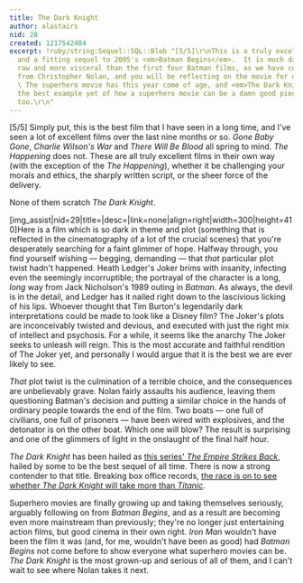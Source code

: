```yaml
---
title: The Dark Knight
author: alastairs
nid: 28
created: 1217542404
excerpt: !ruby/string:Sequel::SQL::Blob "[5/5]\r\nThis is a truly excellent movie,
  and a fitting sequel to 2005's <em>Batman Begins</em>.  It is much darker, more
  raw and more visceral than the first four Batman films, as we have come to expect
  from Christopher Nolan, and you will be reflecting on the movie for days afterwards.
  \ The superhero movie has this year come of age, and <em>The Dark Knight</em> is
  the best example yet of how a superhero movie can be a damn good piece of cinema
  too.\r\n"
---
```


[5/5]
Simply put, this is the best film that I have seen in a long time, and I've seen a lot of excellent films over the last nine months or so.  <em>Gone Baby Gone</em>, <em>Charlie Wilson's War</em> and <em>There Will Be Blood</em> all spring to mind.  <em>The Happening</em> does not.  These are all truly excellent films in their own way (with the exception of the <em>The Happening</em>), whether it be challenging your morals and ethics, the sharply written script, or the sheer force of the delivery.  

None of them scratch <em>The Dark Knight</em>.

[img_assist|nid=29|title=|desc=|link=none|align=right|width=300|height=410]Here is a film which is so dark in theme and plot (something that is reflected in the cinematography of a lot of the crucial scenes) that you're desperately searching for a faint glimmer of hope.  Halfway through, you find yourself wishing &mdash; begging, demanding &mdash; that <em>that</em> particular plot twist hadn't happened.  Heath Ledger's Joker brims with insanity, infecting even the seemingly incorruptible; the portrayal of the character is a long, <em>long</em> way from Jack Nicholson's 1989 outing in <em>Batman</em>.  As always, the devil is in the detail, and Ledger has it nailed right down to the lascivious licking of his lips.  Whoever thought that Tim Burton's legendarily dark interpretations could be made to look like a Disney film?  The Joker's plots are inconceivably twisted and devious, and executed with just the right mix of intellect and psychosis.  For a while, it seems like the anarchy The Joker seeks to unleash will reign.  This is the most accurate and faithful rendition of The Joker yet, and personally I would argue that it is the best we are ever likely to see.  

<em>That</em> plot twist is the culmination of a terrible choice, and the consequences are unbelievably grave.  Nolan fairly assaults his audience, leaving them questioning Batman's decision and putting a similar choice in the hands of ordinary people towards the end of the film.  Two boats &mdash; one full of civilians, one full of prisoners &mdash; have been wired with explosives, and the detonator is on the other boat.  Which one will blow?  The result is surprising and one of the glimmers of light in the onslaught of the final half hour.  

<em>The Dark Knight</em> has been hailed as <a href="http://www.reelviews.net/php_review_template.php?identifier=1235" title="Review of Batman: The Dark Knight on ReelViews">this series' <em>The Empire Strikes Back</em></a>, hailed by some to be the best sequel of all time.  There is now a strong contender to that title.  Breaking box office records, <a href="http://www.guardian.co.uk/global/2008/jul/28/actionandadventure.christianbale">the race is on to see whether <em>The Dark Knight</em> will take more than <em>Titanic</em></a>.  

Superhero movies are finally growing up and taking themselves seriously, arguably following on from <em>Batman Begins</em>, and as a result are becoming even more mainstream than previously; they're no longer just entertaining action films, but good cinema in their own right.  <em>Iron Man</em> wouldn't have been the film it was (and, for me, wouldn't have been as good) had <em>Batman Begins</em> not come before to show everyone what superhero movies can be.  <em>The Dark Knight</em> is the most grown-up and serious of all of them, and I can't wait to see where Nolan takes it next.
